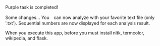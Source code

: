 Purple task is completed!

Some changes...
  You　can now analyze with your favorite text file (only '.txt').
  Sequential numbers are now displayed for each analysis result.

When you execute this app, before you must install nltk, termcolor, wikipedia, and flask.
